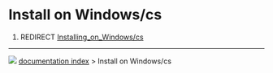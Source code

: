 # Install on Windows/cs
1.  REDIRECT [Installing_on_Windows/cs](Installing_on_Windows/cs.md)



---
![](images/Right_arrow.png) [documentation index](../README.md) > Install on Windows/cs
